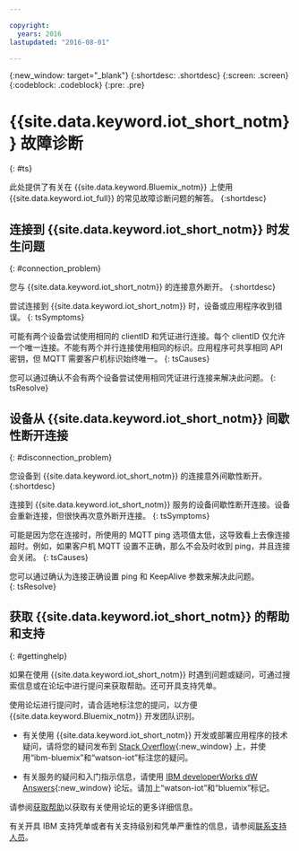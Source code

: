 ```yaml
---

copyright:
  years: 2016
lastupdated: "2016-08-01"

---
```


{:new_window: target="\_blank"}
{:shortdesc: .shortdesc}
{:screen: .screen}
{:codeblock: .codeblock}
{:pre: .pre}

# {{site.data.keyword.iot_short_notm}} 故障诊断
{: #ts}

此处提供了有关在 {{site.data.keyword.Bluemix_notm}} 上使用 {{site.data.keyword.iot_full}} 的常见故障诊断问题的解答。
{:shortdesc}

## 连接到 {{site.data.keyword.iot_short_notm}} 时发生问题
{: #connection_problem}

您与 {{site.data.keyword.iot_short_notm}} 的连接意外断开。
{:shortdesc}

尝试连接到 {{site.data.keyword.iot_short_notm}} 时，设备或应用程序收到错误。
{: tsSymptoms}

可能有两个设备尝试使用相同的 clientID 和凭证进行连接。每个 clientID 仅允许一个唯一连接。不能有两个并行连接使用相同的标识。应用程序可共享相同 API 密钥，但 MQTT 需要客户机标识始终唯一。
{: tsCauses}

您可以通过确认不会有两个设备尝试使用相同凭证进行连接来解决此问题。
{: tsResolve}

## 设备从 {{site.data.keyword.iot_short_notm}} 间歇性断开连接
{: #disconnection_problem}

您设备到 {{site.data.keyword.iot_short_notm}} 的连接意外间歇性断开。
{:shortdesc}

连接到 {{site.data.keyword.iot_short_notm}} 服务的设备间歇性断开连接。设备会重新连接，但很快再次意外断开连接。
{: tsSymptoms}

可能是因为您在连接时，所使用的 MQTT ping 选项值太低，这导致看上去像连接超时。例如，如果客户机 MQTT 设置不正确，那么不会及时收到 ping，并且连接会关闭。
{: tsCauses}

您可以通过确认为连接正确设置 ping 和 KeepAlive 参数来解决此问题。   
{: tsResolve}


## 获取 {{site.data.keyword.iot_short_notm}} 的帮助和支持
{: #gettinghelp}

如果在使用 {{site.data.keyword.iot_short_notm}} 时遇到问题或疑问，可通过搜索信息或在论坛中进行提问来获取帮助。还可开具支持凭单。

使用论坛进行提问时，请合适地标注您的提问，以方便 {{site.data.keyword.Bluemix_notm}} 开发团队识别。

* 有关使用 {{site.data.keyword.iot_short_notm}} 开发或部署应用程序的技术疑问，请将您的疑问发布到 [Stack Overflow](http://stackoverflow.com/search?q=watson-iot+ibm-bluemix){:new_window} 上，并使用“ibm-bluemix”和“watson-iot”标注您的疑问。
<!--Insert the appropriate dW Answers tag for your service for <service_keyword> in URL below:  -->
* 有关服务的疑问和入门指示信息，请使用 [IBM developerWorks dW Answers](https://developer.ibm.com/answers/topics/watson-iot/?smartspace=bluemix){:new_window} 论坛。请加上“watson-iot”和“bluemix”标记。

请参阅[获取帮助](https://www.{DomainName}/docs/support/index.html#getting-help)以获取有关使用论坛的更多详细信息。

有关开具 IBM 支持凭单或者有关支持级别和凭单严重性的信息，请参阅[联系支持人员](https://www.{DomainName}/docs/support/index.html#contacting-support)。
